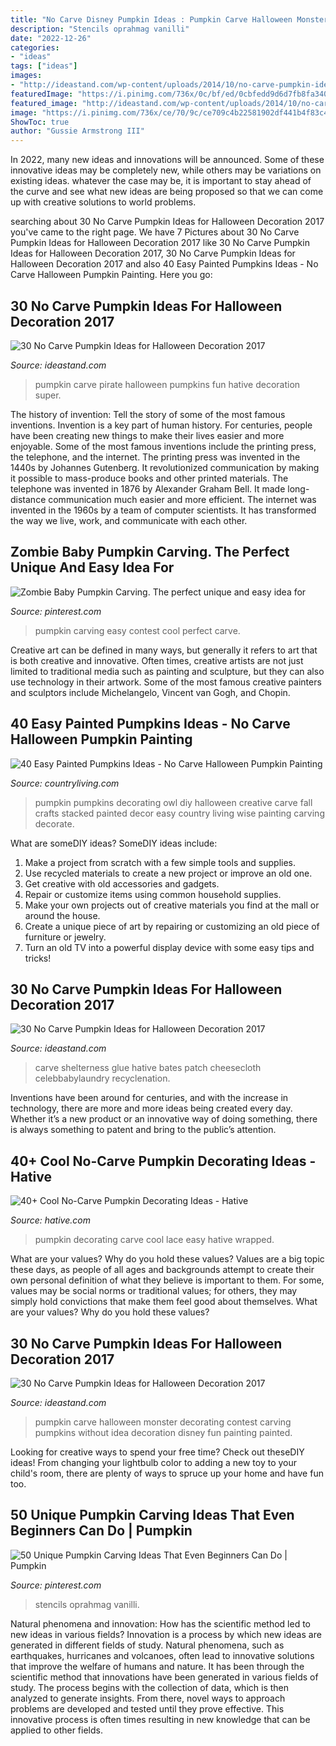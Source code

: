 ```yaml
---
title: "No Carve Disney Pumpkin Ideas : Pumpkin Carve Halloween Monster Decorating Contest Carving Pumpkins Without Idea Decoration Disney Fun Painting Painted"
description: "Stencils oprahmag vanilli"
date: "2022-12-26"
categories:
- "ideas"
tags: ["ideas"]
images:
- "http://ideastand.com/wp-content/uploads/2014/10/no-carve-pumpkin-ideas/15-monster.jpg"
featuredImage: "https://i.pinimg.com/736x/0c/bf/ed/0cbfedd9d6d7fb8fa340f611a8b44d88.jpg"
featured_image: "http://ideastand.com/wp-content/uploads/2014/10/no-carve-pumpkin-ideas/15-monster.jpg"
image: "https://i.pinimg.com/736x/ce/70/9c/ce709c4b22581902df441b4f83c43a93.jpg"
ShowToc: true
author: "Gussie Armstrong III"
---
```



In 2022, many new ideas and innovations will be announced. Some of these innovative ideas may be completely new, while others may be variations on existing ideas. whatever the case may be, it is important to stay ahead of the curve and see what new ideas are being proposed so that we can come up with creative solutions to world problems.

	

		
searching about 30 No Carve Pumpkin Ideas for Halloween Decoration 2017 you've came to the right page. We have 7 Pictures about 30 No Carve Pumpkin Ideas for Halloween Decoration 2017 like 30 No Carve Pumpkin Ideas for Halloween Decoration 2017, 30 No Carve Pumpkin Ideas for Halloween Decoration 2017 and also 40 Easy Painted Pumpkins Ideas - No Carve Halloween Pumpkin Painting. Here you go:
		
    
## 30 No Carve Pumpkin Ideas For Halloween Decoration 2017

<img loading=lazy src="http://ideastand.com/wp-content/uploads/2014/10/no-carve-pumpkin-ideas/29-pirate-pumpkin.jpg" onerror="this.onerror=null;this.src='https://tse2.mm.bing.net/th?id=OIP.3VoAgI_omVHJK9mxergSzwHaH0&amp;pid=15.1';" alt="30 No Carve Pumpkin Ideas for Halloween Decoration 2017">

_Source: ideastand.com_

>pumpkin carve pirate halloween pumpkins fun hative decoration super. 

	

The history of invention: Tell the story of some of the most famous inventions.
Invention is a key part of human history. For centuries, people have been creating new things to make their lives easier and more enjoyable. Some of the most famous inventions include the printing press, the telephone, and the internet.
The printing press was invented in the 1440s by Johannes Gutenberg. It revolutionized communication by making it possible to mass-produce books and other printed materials. The telephone was invented in 1876 by Alexander Graham Bell. It made long-distance communication much easier and more efficient. The internet was invented in the 1960s by a team of computer scientists. It has transformed the way we live, work, and communicate with each other.

    
## Zombie Baby Pumpkin Carving. The Perfect Unique And Easy Idea For

<img loading=lazy src="https://i.pinimg.com/736x/0c/bf/ed/0cbfedd9d6d7fb8fa340f611a8b44d88.jpg" onerror="this.onerror=null;this.src='https://tse4.mm.bing.net/th?id=OIP.NeBSPYHR5oZrg6Dj6NGPSQHaJ4&amp;pid=15.1';" alt="Zombie Baby Pumpkin Carving. The perfect unique and easy idea for">

_Source: pinterest.com_

>pumpkin carving easy contest cool perfect carve. 

	

Creative art can be defined in many ways, but generally it refers to art that is both creative and innovative. Often times, creative artists are not just limited to traditional media such as painting and sculpture, but they can also use technology in their artwork. Some of the most famous creative painters and sculptors include Michelangelo, Vincent van Gogh, and Chopin.

    
## 40 Easy Painted Pumpkins Ideas - No Carve Halloween Pumpkin Painting

<img loading=lazy src="http://clv.h-cdn.co/assets/15/36/1441134374-clx100115hshpumpkins-02.jpg" onerror="this.onerror=null;this.src='https://tse3.mm.bing.net/th?id=OIP.x3AUoDJsQEQZyP44y0UViQHaLG&amp;pid=15.1';" alt="40 Easy Painted Pumpkins Ideas - No Carve Halloween Pumpkin Painting">

_Source: countryliving.com_

>pumpkin pumpkins decorating owl diy halloween creative carve fall crafts stacked painted decor easy country living wise painting carving decorate. 

	

What are someDIY ideas?
SomeDIY ideas include:
1. Make a project from scratch with a few simple tools and supplies. 
2. Use recycled materials to create a new project or improve an old one. 
3. Get creative with old accessories and gadgets. 
4. Repair or customize items using common household supplies. 
5. Make your own projects out of creative materials you find at the mall or around the house. 
6. Create a unique piece of art by repairing or customizing an old piece of furniture or jewelry. 
7. Turn an old TV into a powerful display device with some easy tips and tricks!

    
## 30 No Carve Pumpkin Ideas For Halloween Decoration 2017

<img loading=lazy src="https://ideastand.com/wp-content/uploads/2014/10/no-carve-pumpkin-ideas/2-mummy-pumpkin.jpg" onerror="this.onerror=null;this.src='https://tse4.mm.bing.net/th?id=OIP.XxVwlBWI4zRnADfGqVzCgwHaLG&amp;pid=15.1';" alt="30 No Carve Pumpkin Ideas for Halloween Decoration 2017">

_Source: ideastand.com_

>carve shelterness glue hative bates patch cheesecloth celebbabylaundry recyclenation. 

	

Inventions have been around for centuries, and with the increase in technology, there are more and more ideas being created every day. Whether it’s a new product or an innovative way of doing something, there is always something to patent and bring to the public’s attention.

    
## 40+ Cool No-Carve Pumpkin Decorating Ideas - Hative

<img loading=lazy src="http://hative.com/wp-content/uploads/2016/09/no-carve-pumpkin-decorating/29-no-carve-pumpkin-decorating-ideas.jpg" onerror="this.onerror=null;this.src='https://tse1.mm.bing.net/th?id=OIP.YLCV9Jvi7lFS1MLmLcEkLQHaJ2&amp;pid=15.1';" alt="40+ Cool No-Carve Pumpkin Decorating Ideas - Hative">

_Source: hative.com_

>pumpkin decorating carve cool lace easy hative wrapped. 

	

What are your values? Why do you hold these values?
Values are a big topic these days, as people of all ages and backgrounds attempt to create their own personal definition of what they believe is important to them. For some, values may be social norms or traditional values; for others, they may simply hold convictions that make them feel good about themselves. What are your values? Why do you hold these values?

    
## 30 No Carve Pumpkin Ideas For Halloween Decoration 2017

<img loading=lazy src="http://ideastand.com/wp-content/uploads/2014/10/no-carve-pumpkin-ideas/15-monster.jpg" onerror="this.onerror=null;this.src='https://tse4.mm.bing.net/th?id=OIP.u7tRLfA-l9ThrP8uA1VBrgHaJ4&amp;pid=15.1';" alt="30 No Carve Pumpkin Ideas for Halloween Decoration 2017">

_Source: ideastand.com_

>pumpkin carve halloween monster decorating contest carving pumpkins without idea decoration disney fun painting painted. 

	

Looking for creative ways to spend your free time? Check out theseDIY ideas! From changing your lightbulb color to adding a new toy to your child's room, there are plenty of ways to spruce up your home and have fun too.

    
## 50 Unique Pumpkin Carving Ideas That Even Beginners Can Do | Pumpkin

<img loading=lazy src="https://i.pinimg.com/736x/ce/70/9c/ce709c4b22581902df441b4f83c43a93.jpg" onerror="this.onerror=null;this.src='https://tse4.mm.bing.net/th?id=OIP.eGTPJ2ZA3McWux_Njw_bOAHaLD&amp;pid=15.1';" alt="50 Unique Pumpkin Carving Ideas That Even Beginners Can Do | Pumpkin">

_Source: pinterest.com_

>stencils oprahmag vanilli. 

	

Natural phenomena and innovation: How has the scientific method led to new ideas in various fields?
Innovation is a process by which new ideas are generated in different fields of study. Natural phenomena, such as earthquakes, hurricanes and volcanoes, often lead to innovative solutions that improve the welfare of humans and nature. It has been through the scientific method that innovations have been generated in various fields of study. The process begins with the collection of data, which is then analyzed to generate insights. From there, novel ways to approach problems are developed and tested until they prove effective. This innovative process is often times resulting in new knowledge that can be applied to other fields.

